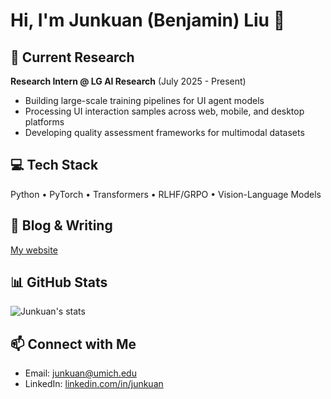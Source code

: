 # Hi, I'm Junkuan (Benjamin) Liu 👋

## 🔬 Current Research
**Research Intern @ LG AI Research** (July 2025 - Present)
- Building large-scale training pipelines for UI agent models
- Processing UI interaction samples across web, mobile, and desktop platforms
- Developing quality assessment frameworks for multimodal datasets

## 💻 Tech Stack
Python • PyTorch • Transformers • RLHF/GRPO • Vision-Language Models

## 📝 Blog & Writing
[My website](https://junkuanliu.github.io/)

## 📊 GitHub Stats
![Junkuan's stats](https://github-readme-stats.vercel.app/api?username=junkuanliu&show_icons=true&theme=dark)

## 📫 Connect with Me
- Email: junkuan@umich.edu
- LinkedIn: [linkedin.com/in/junkuan](https://linkedin.com/in/junkuan)
